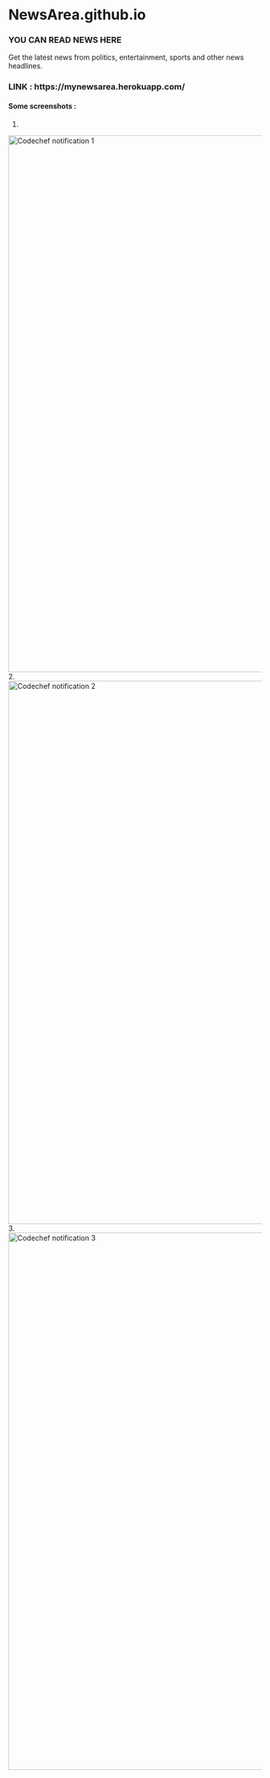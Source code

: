 # NewsArea.github.io
<h3>YOU CAN READ NEWS HERE</h3>
Get the latest news from politics, entertainment, sports and other news headlines.
<h3>LINK : https://mynewsarea.herokuapp.com/</h3>

<h4>Some screenshots : </h4>

1.
<img width="1067" alt="Codechef notification 1" src="https://user-images.githubusercontent.com/83975334/139040944-9954cf71-fc2f-4d66-8c98-09658c9894d3.png">
2.
<img width="1080" alt="Codechef notification 2" src="https://user-images.githubusercontent.com/83975334/139040995-c9843d70-e66e-4778-a1a4-a3b9c227b2da.png">
3.
<img width="1068" alt="Codechef notification 3" src="https://user-images.githubusercontent.com/83975334/139041006-e6f1c637-003e-4aeb-986b-b367cf982ab4.png">
